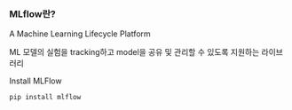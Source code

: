 ### MLflow란?

A Machine Learning Lifecycle Platform

ML 모델의 실험을 tracking하고 model을 공유 및 관리할 수 있도록 지원하는 라이브러리

Install MLFlow

``` pip install mlflow ```
